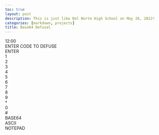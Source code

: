 ```yaml
---
toc: true
layout: post
description: This is just like Del Norte High School on May 26, 2022!
categories: [markdown, projects]
title: Base64 Defusal
---
```

<head>
    <link rel="preconnect" href="https://fonts.googleapis.com">
    <link rel="preconnect" href="https://fonts.gstatic.com" crossorigin>
    <link href="https://fonts.googleapis.com/css2?family=Orbitron:wght@700&display=swap" rel="stylesheet">
    <link href="{{site.baseurl}}/assets/base64.css" rel="stylesheet" type="text/css"/>
</head>

<div class="container">
    <div class="container2">
        <div class="timerContainer">
            <div class="timer">12:00</div>
        </div>
        <div class="codeContainer">
            <div class="defusal">
                <div class="screen">ENTER CODE TO DEFUSE</div>
                <div class="enter">ENTER</div>
            </div>
            <div class="keypad">
                <div class="row">
                    <div class="data">1</div>
                    <div class="data">2</div>
                    <div class="data">3</div>
                </div>
                <div class="row">
                    <div class="data">4</div>
                    <div class="data">5</div>
                    <div class="data">6</div>
                </div>
                <div class="row">
                    <div class="data">7</div>
                    <div class="data">8</div>
                    <div class="data">9</div>
                </div>
                <div class="row">
                    <div class="data">*</div>
                    <div class="data">0</div>
                    <div class="data">#</div>
                </div>
            </div>
        </div>
    </div>
    <div class="container3">
        <div class="options1">BASE64</div>
        <div class="options2">ASCII</div>
        <div class="options3">NOTEPAD</div>
    </div>
</div>